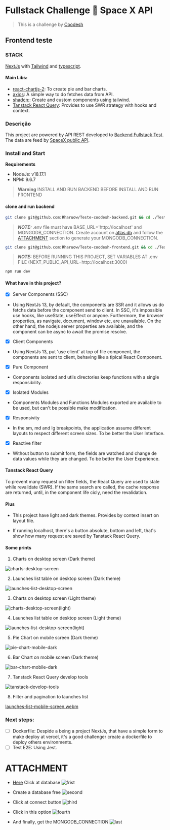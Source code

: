 # Fullstack Challenge 🏅 Space X API

> This is a challenge by <a href="https://coodesh.com/">Coodesh</a>

## Frontend teste

### STACK

<a href="https://nextjs.org/">NextJs<a> with <a href="https://tailwindcss.com/">Tailwind</a> and <a href="https://www.typescriptlang.org/">typescript</a>.

#### Main Libs:

- <a href="https://react-chartjs-2.js.org">react-chartjs-2</a>: To create pie and bar charts.
- <a href="https://axios-http.com/">axios</a>: A simple way to do fetches data from API.
- <a href="https://ui.shadcn.com/">shadcn:</a>: Create and custom components using tailwind.
- <a href="https://tanstack.com/query/latest">Tanstack React Query</a>: Provides to use SWR strategy with hooks and context.

### Descrição

This project are powered by API REST developed to <a href="https://github.com/Rharuow/Teste-coodesh-backend" target="_blank">Backend Fullstack Test</a>. The data are feed by <a href="https://github.com/r-spacex/SpaceX-API">SpaceX public API</a>.

### Install and Start

<strong>Requirements</strong>

- NodeJs: v18.17.1
- NPM: 9.6.7

> **Warning**
> INSTALL AND RUN BACKEND BEFORE INSTALL AND RUN FRONTEND

#### clone and run backend

```bash
git clone git@github.com:Rharuow/Teste-coodesh-backend.git && cd ./Teste-coodesh-backend && npm i && npm run dev
```

> **_NOTE:_** .env file must have BASE_URL='http://localhost' and MONGODB_CONNECTION. Create account on <a href="https://www.mongodb.com/atlas/database">atlas db</a> and follow the [ATTACHMENT](#attachment) section to generate your MONGODB_CONNECTION.

```bash
git clone git@github.com:Rharuow/Teste-coodesh-frontend.git && cd ./Teste-coodesh-frontend && npm i
```

> **_NOTE:_** BEFORE RUNNING THIS PROJECT, SET VARIABLES AT .env FILE (NEXT_PUBLIC_API_URL=http://localhost:3000)

```bash
npm run dev
```

#### What have in this project?

- [x] Server Components (SSC)

- Using NextJs 13, by default, the components are SSR and it allows us do fetchs data before the component send to client. In SSC, it's impossible use hooks, like useState, useEffect or anyone. Furthermore, the browser properties, as navigate, document, window etc, are unavailable. On the other hand, the nodejs server properties are available, and the component can be async to await the promise resolve.

- [x] Client Components

- Using NextJs 13, put 'use client' at top of file component, the components are sent to client, behaving like a tipical React Component.

- [x] Pure Component

- Components isolated and utils directories keep functions with a single responsibility.

- [x] Isolated Modules

- Components Modules and Functions Modules exported are available to be used, but can't be possible make modification.

- [x] Responsivity

- In the sm, md and lg breakpoints, the application assume different layouts to respect different screen sizes. To be better the User Interface.

- [x] Reactive filter

- Without button to submit form, the fields are watched and change de data values while they are changed. To be better the User Experience.

#### Tanstack React Query

<p>To prevent many request on filter fields, the React Query are used to stale while revalidate (SWR). If the same search are called, the cache response are returned, until, in the component life cicly, need the revalidation.</p>

#### Plus

- This project have light and dark themes. Provides by context insert on layout file.

- If running localhost, there's a button absolute, bottom and left, that's show how many request are saved by Tanstack React Query.

#### Some prints

1. Charts on desktop screen (Dark theme)

![charts-desktop-screen](https://github.com/Rharuow/Teste-coodesh-frontend/assets/19626398/1c07e8ad-78dc-4c43-a5ac-27ca8b32c997)

2. Launches list table on desktop screen (Dark theme)

![launches-list-desktop-screen](https://github.com/Rharuow/Teste-coodesh-frontend/assets/19626398/349dd2f0-956e-4d11-b84c-61f70052a9d1)

3. Charts on desktop screen (Light theme)

![charts-desktop-screen(light)](https://github.com/Rharuow/Teste-coodesh-frontend/assets/19626398/d931604d-811f-46dd-b2c1-90e64e0eeca2)

4. Launches list table on desktop screen (Light theme)

![launches-list-desktop-screen(light)](https://github.com/Rharuow/Teste-coodesh-frontend/assets/19626398/d483132b-7609-4817-b540-ad3f1881ace3)

5. Pie Chart on mobile screen (Dark theme)

![pie-chart-mobile-dark](https://github.com/Rharuow/Teste-coodesh-frontend/assets/19626398/b6aea5c5-463f-4526-ac8f-4f4966c02b08)

6. Bar Chart on mobile screen (Dark theme)

![bar-chart-mobile-dark](https://github.com/Rharuow/Teste-coodesh-frontend/assets/19626398/67600d25-6ddf-44a6-a021-794aaceb3f37)

7. Tanstack React Query develop tools

![tanstack-develop-tools](https://github.com/Rharuow/Teste-coodesh-frontend/assets/19626398/d8fc340a-b371-45c4-849d-3c086b4916ec)

8. Filter and pagination to launches list

[launches-list-mobile-screen.webm](https://github.com/Rharuow/Teste-coodesh-frontend/assets/19626398/84bf392e-d9ff-4600-881a-fc621c27e44f)

### Next steps:

- [ ] Dockerfile: Despide a being a project NextJs, that have a simple form to make deploy at vercel, it's a good challenger create a dockerfile to deploy others environments.
- [ ] Test E2E: Using Jest.

<h1 id="attachment">ATTACHMENT</h1>

- <a href="https://cloud.mongodb.com/">Here<a> Click at database
  ![frist](https://github.com/Rharuow/Teste-coodesh-frontend/assets/19626398/f7dc5574-d6ce-458a-b1c4-2d231a21aed4)

- Create a database free
  ![second](https://github.com/Rharuow/Teste-coodesh-frontend/assets/19626398/67bad4ab-0832-41ad-919d-6799ed7235fd)

- Click at connect button
  ![third](https://github.com/Rharuow/Teste-coodesh-frontend/assets/19626398/eec38993-ec03-41c0-bef6-2dfe1a554ddf)

- Click in this option
  ![fourth](https://github.com/Rharuow/Teste-coodesh-frontend/assets/19626398/e1b558ff-1ea6-4321-a599-d0654b1294e9)

- And finally, get the MONGODB_CONNECTION
  ![last](https://github.com/Rharuow/Teste-coodesh-frontend/assets/19626398/b43864ed-744a-432a-8bd1-cd260e43353e)
